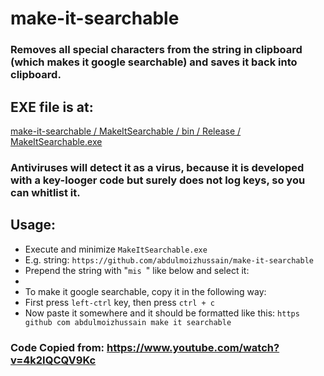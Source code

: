 # make-it-searchable
### Removes all special characters from the string in clipboard (which makes it google searchable) and saves it back into clipboard.

## EXE file is at:
[make-it-searchable / MakeItSearchable / bin / Release / MakeItSearchable.exe](https://github.com/abdulmoizhussain/make-it-searchable/tree/master/MakeItSearchable/bin/Release)

### Antiviruses will detect it as a virus, because it is developed with a key-looger code but surely does not log keys, so you can whitlist it.

## Usage:
* Execute and minimize `MakeItSearchable.exe`
* E.g. string: `https://github.com/abdulmoizhussain/make-it-searchable`
* Prepend the string with "`mis `" like below and select it:
* [](https://github.com/abdulmoizhussain/make-it-searchable/blob/master/example.png)
* To make it google searchable, copy it in the following way:
* First press `left-ctrl` key, then press `ctrl + c`
* Now paste it somewhere and it should be formatted like this: `https github com abdulmoizhussain make it searchable`

### Code Copied from: https://www.youtube.com/watch?v=4k2IQCQV9Kc

